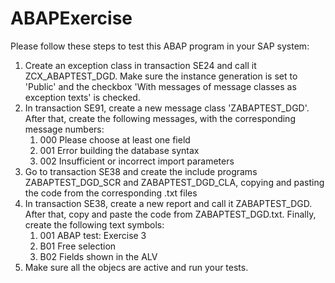 # ABAPExercise
Please follow these steps to test this ABAP program in your SAP system:
1. Create an exception class in transaction SE24 and call it ZCX_ABAPTEST_DGD. Make sure the instance generation is set to 'Public' and the checkbox 'With messages of message classes as exception texts' is checked.
2. In transaction SE91, create a new message class 'ZABAPTEST_DGD'. After that, create the following messages, with the corresponding message numbers:
    1. 000 Please choose at least one field
    2. 001 Error building the database syntax
    3. 002 Insufficient or incorrect import parameters
4. Go to transaction SE38 and create the include programs ZABAPTEST_DGD_SCR and ZABAPTEST_DGD_CLA, copying and pasting the code from the corresponding .txt files
5. In transaction SE38, create a new report and call it ZABAPTEST_DGD. After that, copy and paste the code from ZABAPTEST_DGD.txt. Finally, create the following text symbols:
    1. 001	ABAP test: Exercise 3
    2. B01	Free selection
    3. B02	Fields shown in the ALV
6. Make sure all the objecs are active and run your tests.
